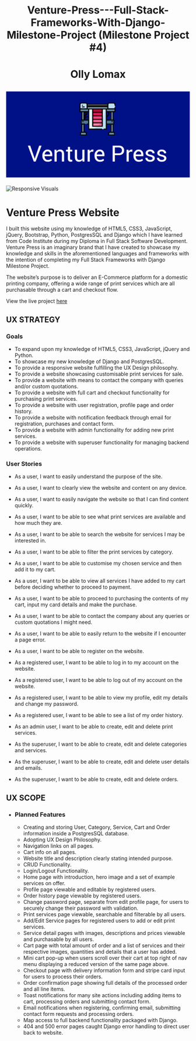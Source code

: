 <h1 align="center">Venture-Press---Full-Stack-Frameworks-With-Django-Milestone-Project (Milestone Project #4)</h1>
<h1 align="center">Olly Lomax</h1>
<h2 align="center"><img src="media/readme/readmeheader.png"></h2>

![Responsive Visuals]()

# Venture Press Website

I built this website using my knowledge of HTML5, CSS3, JavaScript, jQuery, Bootstrap, Python, PostgresSQL and Django which I have learned from Code Institute during my Diploma in Full Stack Software Development. Venture Press is an imaginary brand that I have created to showcase my knowledge and skills in the aforementioned languages and frameworks with the intention of completing my Full Stack Frameworks with Django Milestone Project.

The website’s purpose is to deliver an E-Commerce platform for a domestic printing company, offering a wide range of print services which are all purchasable through a cart and checkout flow.

View the live project [here](https://venture-press.herokuapp.com/)

## UX STRATEGY

### Goals
- To expand upon my knowledge of HTML5, CSS3, JavaScript, jQuery and Python.
- To showcase my new knowledge of Django and PostgresSQL.
- To provide a responsive website fulfilling the UX Design philosophy.
- To provide a website showcasing customisable print services for sale.
- To provide a website with means to contact the company with queries and/or custom quotations.
- To provide a website with full cart and checkout functionality for purchasing print services.
- To provide a website with user registration, profile page and order history.
- To provide a website with notification feedback through email for registration, purchases and contact form.
- To provide a website with admin functionality for adding new print services.
- To provide a website with superuser functionality for managing backend operations.

### User Stories

- As a user, I want to easily understand the purpose of the site.

- As a user, I want to clearly view the website and content on any device.

- As a user, I want to easily navigate the website so that I can find content quickly.

- As a user, I want to be able to see what print services are available and how much they are.

- As a user, I want to be able to search the website for services I may be interested in.

- As a user, I want to be able to filter the print services by category.

- As a user, I want to be able to customise my chosen service and then add it to my cart.

- As a user, I want to be able to view all services I have added to my cart before deciding whether to proceed to payment.

- As a user, I want to be able to proceed to purchasing the contents of my cart, input my card details and make the purchase.

- As a user, I want to be able to contact the company about any queries or custom quotations I might need.

- As a user, I want to be able to easily return to the website if I encounter a page error.

- As a user, I want to be able to register on the website.

- As a registered user, I want to be able to log in to my account on the website.

- As a registered user, I want to be able to log out of my account on the website.

- As a registered user, I want to be able to view my profile, edit my details and change my password.

- As a registered user, I want to be able to see a list of my order history.

- As an admin user, I want to be able to create, edit and delete print services. 

- As the superuser, I want to be able to create, edit and delete categories and services.

- As the superuser, I want to be able to create, edit and delete user details and emails.

- As the superuser, I want to be able to create, edit and delete orders.

## UX SCOPE

- ### Planned Features

    -   Creating and storing User, Category, Service, Cart and Order information inside a PostgresSQL database.
    -   Adopting UX Design Philosophy.
    -   Navigation links on all pages.
    -   Cart info on all pages.								
    -   Website title and description clearly stating intended purpose.			
    -   CRUD Functionality.							
    -   Login/Logout Functionality.	
    -   Home page with introduction, hero image and a set of example services on offer.
    -   Profile page viewable and editable by registered users.
    -   Order history page viewable by registered users.
    -   Change password page, separate from edit profile page, for users to securely change their password with validation.
    -   Print services page viewable, searchable and filterable by all users.
    -   Add/Edit Service pages for registered users to add or edit print services.
    -   Service detail pages with images, descriptions and prices viewable and purchasable by all users.
    -   Cart page with total amount of order and a list of services and their respective images, quantities and details that a user has added.
    -   Mini cart pop-up when users scroll over their cart at top right of nav menu displaying a reduced version of the same page above.
    -   Checkout page with delivery information form and stripe card input for users to process their orders.
    -   Order confirmation page showing full details of the processed order and all line items.
    -   Toast notifications for many site actions including adding items to cart, processing orders and submitting contact form.
    -   Email notifications when registering, confirming email, submitting contact form requests and processing orders.
    -   Map access to full backend functionality packaged with Django.
    -   404 and 500 error pages caught Django error handling to direct user back to website.

